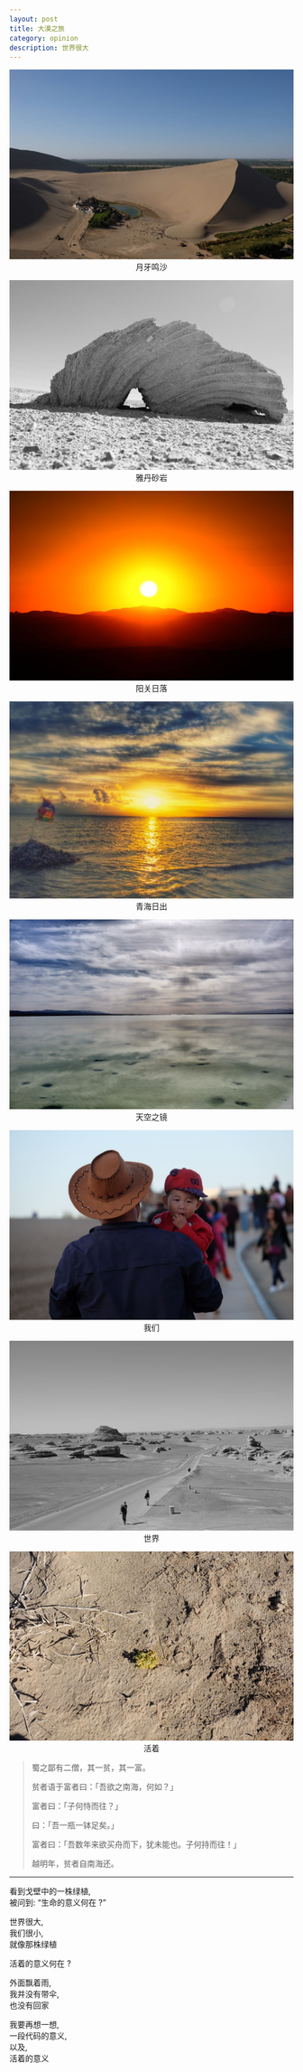 ```yaml
---
layout: post
title: 大漠之旅
category: opinion
description: 世界很大 
---
```


![月牙鸣沙](/images/2016_10/moon-spring.jpeg)
<span class="title">月牙鸣沙</span>

![雅丹砂岩](/images/2016_10/yadan-rock.jpeg)
<span class="title">雅丹砂岩</span>

![阳关日落](/images/2016_10/yangguan-sunset.jpeg)
<span class="title">阳关日落</span>

![青海日出](/images/2016_10/qinghai-lake-sunrise.jpeg)
<span class="title">青海日出</span>

![天空之镜](/images/2016_10/mirror-lake.jpeg)
<span class="title">天空之镜</span>

![我们](/images/2016_10/someone.jpeg)
<span class="title">我们</span>

![就像这样](/images/2016_10/big-world.jpeg)
<span class="title">世界</span>

![像这样](/images/2016_10/life.jpeg)
<span class="title">活着</span>
 
> 蜀之鄙有二僧，其一贫，其一富。
>
> 贫者语于富者曰：「吾欲之南海，何如？」
>
> 富者曰：「子何恃而往？」
>
> 曰：「吾一瓶一钵足矣。」
>
> 富者曰：「吾数年来欲买舟而下，犹未能也。子何持而往！」
>
> 越明年，贫者自南海还。

---

看到戈壁中的一株绿植,  
被问到: “生命的意义何在 ?”  

世界很大,  
我们很小,  
就像那株绿植  

活着的意义何在 ?

外面飘着雨,  
我并没有带伞,   
也没有回家   

我要再想一想,    
一段代码的意义,    
以及,  
活着的意义  

<style>
p .title {
	text-align:center;
    display: block;
}
</style>
